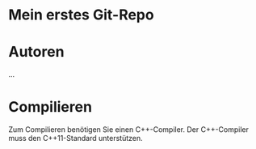 Mein erstes Git-Repo
====================

Autoren
=======

...

Compilieren
===========

Zum Compilieren benötigen Sie einen C++-Compiler.
Der C++-Compiler muss den C++11-Standard unterstützen.